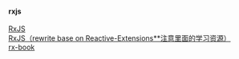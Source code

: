 #### rxjs
[RxJS](https://github.com/Reactive-Extensions/RxJS)  
[RxJS（rewrite base on Reactive-Extensions**注意里面的学习资源）](https://github.com/ReactiveX/rxjs)  
[rx-book](http://xgrommx.github.io/rx-book/)  


